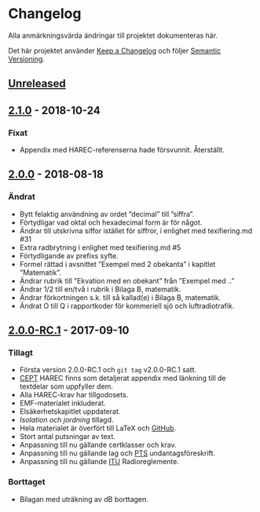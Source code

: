 # Changelog
Alla anmärkningsvärda ändringar till projektet dokumenteras här.

Det här projektet använder [Keep a Changelog] och följer [Semantic Versioning].

## [Unreleased]

## [2.1.0] - 2018-10-24

### Fixat
- Appendix med HAREC-referenserna hade försvunnit. Återställt.


## [2.0.0] - 2018-08-18

### Ändrat
- Bytt felaktig användning av ordet ”decimal” till ”siffra”.
- Förtydligar vad oktal och hexadecimal form är för något.
- Ändrar till utskrivna siffor istället för siffror, i enlighet med texifiering.md #31
- Extra radbrytning i enlighet med texifiering.md #5
- Förtydligande av prefixs syfte.
- Formel rättad i avsnittet ”Exempel med 2 obekanta” i kapitlet ”Matematik”.
- Ändrar rubrik till ”Ekvation med en obekant” från ”Exempel med ..”
- Ändrar 1/2 till en/två i rubrik i Bilaga B, matematik.
- Ändrar förkortningen s.k. till så kallad(e) i Bilaga B, matematik.
- Ändrat O till Q i rapportkoder för kommeriell sjö och luftradiotrafik.


## [2.0.0-RC.1] - 2017-09-10

### Tillagt
- Första version 2.0.0-RC.1 och `git tag` v2.0.0-RC.1 satt.
- [CEPT](https://cept.org) HAREC finns som detaljerat appendix med länkning till de textdelar som
  uppfyller dem.
- Alla HAREC-krav har tillgodosets.
- EMF-materialet inkluderat.
- Elsäkerhetskapitlet uppdaterat.
- _Isolation och jordning_ tillagd.
- Hela materialet är överfört till LaTeX och [GitHub](https://github.com).
- Stort antal putsningar av text.
- Anpassning till nu gällande certklasser och krav.
- Anpassning till nu gällande lag och [PTS](https://www.pts.se) undantagsföreskrift.
- Anpassning till nu gällande [ITU](https://www.itu.int) Radioreglemente.

### Borttaget
- Bilagan med uträkning av dB borttagen.

[Unreleased]: https://github.com/SverigesSandareamatorer/SSA-Akademin/compare/v2.1.0...HEAD
[2.1.0]: https://github.com/SverigesSandareamatorer/SSA-Akademin/compare/v2.0.0...v2.1.0
[2.0.0]: https://github.com/SverigesSandareamatorer/SSA-Akademin/compare/v2.0.0-RC.1...v2.0.0
[2.0.0-RC.1]: https://github.com/SverigesSandareamatorer/SSA-Akademin/compare/8141940...v2.0.0-RC.1

[Keep a Changelog]: http://keepachangelog.com/en/1.0.0/
[Semantic Versioning]: http://semver.org/spec/v2.0.0.html
